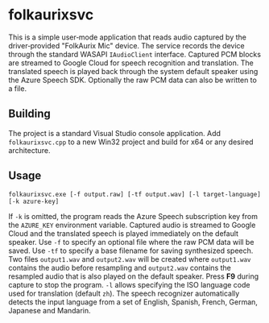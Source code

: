 # folkaurixsvc

This is a simple user‑mode application that reads audio captured by the
driver‑provided "FolkAurix Mic" device. The service records the device through the standard
WASAPI `IAudioClient` interface. Captured PCM blocks are streamed to
Google Cloud for speech recognition and translation. The translated
speech is played back through the
system default speaker using the Azure Speech SDK. Optionally the raw
PCM data can also be written to a file.

## Building
The project is a standard Visual Studio console application.  Add
`folkaurixsvc.cpp` to a new Win32 project and build for x64 or any
desired architecture.

## Usage
```
folkaurixsvc.exe [-f output.raw] [-tf output.wav] [-l target-language] [-k azure-key]
```
If `-k` is omitted, the program reads the Azure Speech subscription key from
the `AZURE_KEY` environment variable.
Captured audio is streamed to Google Cloud and the translated speech is
played immediately on the default speaker. Use
`-f` to specify an optional file where the raw PCM data will be saved. Use
`-tf` to specify a base filename for saving synthesized speech. Two files
`output1.wav` and `output2.wav` will be created where `output1.wav` contains
the audio before resampling and `output2.wav` contains the resampled audio
that is also played on the default speaker.
Press **F9** during capture to stop the program. `-l` allows specifying
the ISO language code used for translation (default `zh`). The speech
recognizer automatically detects the input language from a set of
English, Spanish, French, German, Japanese and Mandarin.
